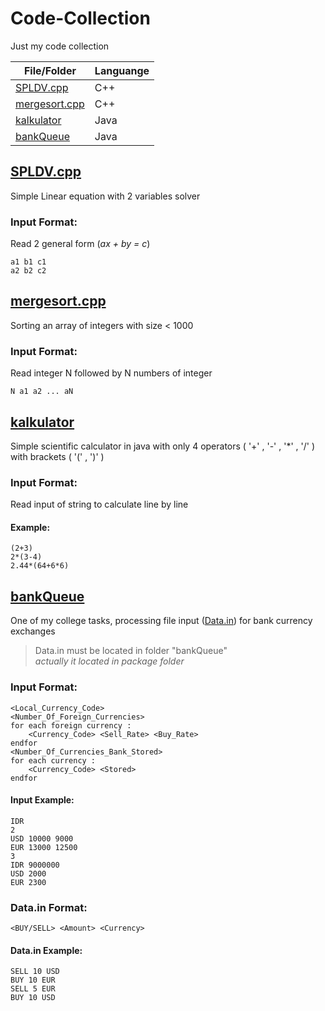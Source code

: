 # Code-Collection
Just my code collection

| **File/Folder** | **Languange** |
| --- | --- |
| [SPLDV.cpp](#spldvcpp) | C++ |
| [mergesort.cpp](#mergesortcpp) | C++ |
| [kalkulator](#kalkulator) | Java |
| [bankQueue](#bankqueue) | Java |

## [SPLDV.cpp](cpp/SPLDV.cpp)
Simple Linear equation with 2 variables solver
### Input Format:
Read 2 general form (*ax + by = c*)
```
a1 b1 c1
a2 b2 c2
```
## [mergesort.cpp](cpp/mergesort.cpp)
Sorting an array of integers with size < 1000
### Input Format:
Read integer N followed by N numbers of integer
```
N a1 a2 ... aN
```
## [kalkulator](java/kalkulator)
Simple scientific calculator in java with only 4 operators ( '\+' , '\-' , '\*' , '\/' ) with brackets ( '(' , ')' )
### Input Format:
Read input of string to calculate line by line
#### Example:
```
(2+3)
2*(3-4)
2.44*(64+6*6)
```
## [bankQueue](java/bankQueue)
One of my college tasks, processing file input ([Data.in](#datain-format)) for bank currency exchanges
> Data.in must be located in folder "bankQueue"<br>
> *actually it located in package folder* 
### Input Format:
```
<Local_Currency_Code>
<Number_Of_Foreign_Currencies>
for each foreign currency :
    <Currency_Code> <Sell_Rate> <Buy_Rate>
endfor
<Number_Of_Currencies_Bank_Stored>
for each currency :
    <Currency_Code> <Stored>
endfor
```
#### Input Example:
```
IDR
2
USD 10000 9000
EUR 13000 12500
3
IDR 9000000
USD 2000
EUR 2300
```
### Data.in Format:
```
<BUY/SELL> <Amount> <Currency>
```
#### Data.in Example:
```
SELL 10 USD
BUY 10 EUR
SELL 5 EUR
BUY 10 USD
```
